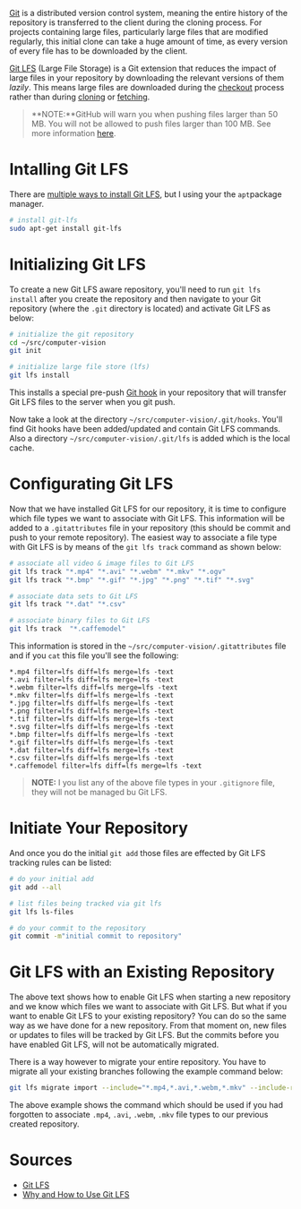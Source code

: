 <!--
Maintainer:   jeffskinnerbox@yahoo.com / www.jeffskinnerbox.me
Version:      0.0.1
-->


[Git][02] is a distributed version control system,
meaning the entire history of the repository is transferred to the client during the cloning process.
For projects containing large files,
particularly large files that are modified regularly,
this initial clone can take a huge amount of time,
as every version of every file has to be downloaded by the client.

[Git LFS][01] (Large File Storage) is a Git extension that reduces
the impact of large files in your repository by downloading
the relevant versions of them _lazily_.
This means large files are downloaded during the [checkout][03]
process rather than during [cloning][04] or [fetching][05].

>**NOTE:**GitHub will warn you when pushing files larger than 50 MB.
>You will not be allowed to push files larger than 100 MB.
>See more information [here][08].

# Intalling Git LFS
There are [multiple ways to install Git LFS][06],
but I using your the `apt`package manager.

```bash
# install git-lfs
sudo apt-get install git-lfs
```

# Initializing Git LFS
To create a new Git LFS aware repository,
you'll need to run `git lfs install` after you create the repository
and then navigate to your Git repository
(where the `.git` directory is located)
and activate Git LFS as below:

```bash
# initialize the git repository
cd ~/src/computer-vision
git init

# initialize large file store (lfs)
git lfs install
```

This installs a special pre-push [Git hook][07] in your repository
that will transfer Git LFS files to the server when you git push.

Now take a look at the directory `~/src/computer-vision/.git/hooks`.
You'll find Git hooks have been added/updated and contain Git LFS commands.
Also a directory `~/src/computer-vision/.git/lfs` is added which is the local cache.

# Configurating Git LFS
Now that we have installed Git LFS for our repository,
it is time to configure which file types we want to associate with Git LFS.
This information will be added to a `.gitattributes` file in your repository
(this should be commit and push to your remote repository).
The easiest way to associate a file type with Git LFS is by means of the `git lfs track`
command as shown below:

```bash
# associate all video & image files to Git LFS
git lfs track "*.mp4" "*.avi" "*.webm" "*.mkv" "*.ogv"
git lfs track "*.bmp" "*.gif" "*.jpg" "*.png" "*.tif" "*.svg"

# associate data sets to Git LFS
git lfs track "*.dat" "*.csv"

# associate binary files to Git LFS
git lfs track  "*.caffemodel"
```

This information is stored in the `~/src/computer-vision/.gitattributes`  file
and if you `cat` this file you'll see the following:

```
*.mp4 filter=lfs diff=lfs merge=lfs -text
*.avi filter=lfs diff=lfs merge=lfs -text
*.webm filter=lfs diff=lfs merge=lfs -text
*.mkv filter=lfs diff=lfs merge=lfs -text
*.jpg filter=lfs diff=lfs merge=lfs -text
*.png filter=lfs diff=lfs merge=lfs -text
*.tif filter=lfs diff=lfs merge=lfs -text
*.svg filter=lfs diff=lfs merge=lfs -text
*.bmp filter=lfs diff=lfs merge=lfs -text
*.gif filter=lfs diff=lfs merge=lfs -text
*.dat filter=lfs diff=lfs merge=lfs -text
*.csv filter=lfs diff=lfs merge=lfs -text
*.caffemodel filter=lfs diff=lfs merge=lfs -text
```

>**NOTE:** I you list any of the above file types in your `.gitignore` file,
>they will not be managed bu Git LFS.

# Initiate Your Repository
And once you do the initial `git add` those files
are effected by Git LFS tracking rules can be listed:

```bash
# do your initial add
git add --all

# list files being tracked via git lfs
git lfs ls-files

# do your commit to the repository
git commit -m"initial commit to repository"
```

# Git LFS with an Existing Repository
The above text shows how to enable Git LFS when starting a new repository
and we know which files we want to associate with Git LFS.
But what if you want to enable Git LFS to your existing repository?
You can do so the same way as we have done for a new repository.
From that moment on, new files or updates to files will be tracked by Git LFS.
But the commits before you have enabled Git LFS, will not be automatically migrated.

There is a way however to migrate your entire repository.
You have to migrate all your existing branches following the example command below:

```bash
git lfs migrate import --include="*.mp4,*.avi,*.webm,*.mkv" --include-ref=refs/heads/master
```

The above example shows the command which should be used if you had
forgotten to associate `.mp4`, `.avi`, `.webm`, `.mkv`
file types to our previous created repository.

# Sources
* [Git LFS](https://www.atlassian.com/git/tutorials/git-lfs)
* [Why and How to Use Git LFS](https://dzone.com/articles/git-lfs-why-and-how-to-use)



[01]:https://git-lfs.github.com/
[02]:https://git-scm.com/
[03]:https://www.atlassian.com/git/tutorials/using-branches/git-checkout
[04]:https://www.atlassian.com/git/tutorials/setting-up-a-repository/git-clone
[05]:https://www.atlassian.com/git/tutorials/syncing/git-fetch
[06]:https://www.atlassian.com/git/tutorials/git-lfs#installing-git-lfs
[07]:https://www.atlassian.com/git/tutorials/git-hooks
[08]:https://help.github.com/en/github/managing-large-files/working-with-large-files
[09]:
[10]:
